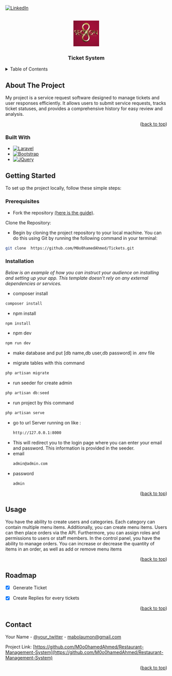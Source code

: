 <!-- Improved compatibility of back to top link: See: https://github.com/othneildrew/Best-README-Template/pull/73 -->
<a name="readme-top"></a>
<!--
*** Thanks for checking out the Best-README-Template. If you have a suggestion
*** that would make this better, please fork the repo and create a pull request
*** or simply open an issue with the tag "enhancement".
*** Don't forget to give the project a star!
*** Thanks again! Now go create something AMAZING! :D
-->



<!-- PROJECT SHIELDS -->
<!--
*** I'm using markdown "reference style" links for readability.
*** Reference links are enclosed in brackets [ ] instead of parentheses ( ).
*** See the bottom of this document for the declaration of the reference variables
*** for contributors-url, forks-url, etc. This is an optional, concise syntax you may use.
*** https://www.markdownguide.org/basic-syntax/#reference-style-links
-->

[![LinkedIn][linkedin-shield]][linkedin-url]



<!-- PROJECT LOGO -->
<br />
<div align="center">
  <a href="https://github.com/othneildrew/Best-README-Template">
    <img src="logo.jpg" alt="Logo" width="80" height="80">
  </a>

  <h3 align="center"> Ticket System</h3>

  <p align="center">
<!--     Simple Restaurant Management System! -->
  
  </p>
</div>



<!-- TABLE OF CONTENTS -->
<details>
  <summary>Table of Contents</summary>
  <ol>
    <li>
      <a href="#about-the-project">About The Project</a>
      <ul>
        <li><a href="#built-with">Built With</a></li>
      </ul>
    </li>
    <li>
      <a href="#getting-started">Getting Started</a>
      <ul>
        <li><a href="#prerequisites">Prerequisites</a></li>
        <li><a href="#installation">Installation</a></li>
      </ul>
    </li>
    <li><a href="#usage">Usage</a></li>
    <li><a href="#roadmap">Roadmap</a></li>

  </ol>
</details>



<!-- ABOUT THE PROJECT -->
## About The Project



My project is a service request software designed to manage tickets and user responses efficiently. It allows users to submit service requests, tracks ticket statuses, and provides a comprehensive history for easy review and analysis.

<p align="right">(<a href="#readme-top">back to top</a>)</p>



### Built With



* [![Laravel][Laravel.com]][Laravel-url]
* [![Bootstrap][Bootstrap.com]][Bootstrap-url]
* [![JQuery][JQuery.com]][JQuery-url]





<!-- GETTING STARTED -->
## Getting Started

To set up the project locally, follow these simple steps:


### Prerequisites

* Fork the repository [(here is the guide)][Fork-the-repository-guide].

Clone the Repository:

* Begin by cloning the project repository to your local machine. You can do this using Git by running the following command in your terminal:

```sh
git clone  https://github.com/M0o0hamedAhmed/Tickets.git
```

### Installation

_Below is an example of how you can instruct your audience on installing and setting up your app. This template doesn't rely on any external dependencies or services._

* composer install
 ```sh
composer install
```
* npm install 
```sh
npm install
```
* npm dev
```sh
npm run dev
```


* make database and put [db name,db user,db password] in .env file
  
* migrate tables with this command
```sh
php artisan migrate
```
* run seeder for create admin
```sh
php artisan db:seed
```

* run project by this command
```sh
php artisan serve
```

* go to url  Server running on like :
  ```sh
  http://127.0.0.1:8000
  ```
* This will redirect you to the login page where you can enter your email and password. This information is provided in the seeder.
* email
   ```sh
   admin@admin.com
   ```
* password
  ```sh
  admin
  ```


<p align="right">(<a href="#readme-top">back to top</a>)</p>



<!-- USAGE EXAMPLES -->
## Usage

You have the ability to create users and categories. Each category can contain multiple menu items. Additionally, you can create menu items. Users can then place orders via the API. Furthermore, you can assign roles and permissions to users or staff members. In the control panel, you have the ability to manage orders. You can increase or decrease the quantity of items in an order, as well as add or remove menu items

<p align="right">(<a href="#readme-top">back to top</a>)</p>



<!-- ROADMAP -->
## Roadmap

- [x] Generate Ticket 
- [x] Create Replies for every tickets



<p align="right">(<a href="#readme-top">back to top</a>)</p>







<!-- CONTACT -->
## Contact

Your Name - [@your_twitter](https://twitter.com/M0ohamedAhmed) - mabolaumon@gmail.com

Project Link: [https://github.com/M0o0hamedAhmed/Restaurant-Management-System](https://github.com/M0o0hamedAhmed/Restaurant-Management-System)

<p align="right">(<a href="#readme-top">back to top</a>)</p>








<!-- MARKDOWN LINKS & IMAGES -->
<!-- https://www.markdownguide.org/basic-syntax/#reference-style-links -->
[contributors-shield]: https://img.shields.io/github/contributors/othneildrew/Best-README-Template.svg?style=for-the-badge
[contributors-url]: https://github.com/othneildrew/Best-README-Template/graphs/contributors
[forks-shield]: https://img.shields.io/github/forks/othneildrew/Best-README-Template.svg?style=for-the-badge
[forks-url]: https://github.com/othneildrew/Best-README-Template/network/members
[stars-shield]: https://img.shields.io/github/stars/othneildrew/Best-README-Template.svg?style=for-the-badge
[stars-url]: https://github.com/othneildrew/Best-README-Template/stargazers
[issues-shield]: https://img.shields.io/github/issues/othneildrew/Best-README-Template.svg?style=for-the-badge
[issues-url]: https://github.com/othneildrew/Best-README-Template/issues
[license-shield]: https://img.shields.io/github/license/othneildrew/Best-README-Template.svg?style=for-the-badge
[license-url]: https://github.com/othneildrew/Best-README-Template/blob/master/LICENSE.txt
[linkedin-shield]: https://img.shields.io/badge/-LinkedIn-black.svg?style=for-the-badge&logo=linkedin&colorB=555
[linkedin-url]: https://www.linkedin.com/in/mohamed-ahmed-a91a20165/
[product-screenshot]: images/screenshot.png
[Next.js]: https://img.shields.io/badge/next.js-000000?style=for-the-badge&logo=nextdotjs&logoColor=white
[Next-url]: https://nextjs.org/
[React.js]: https://img.shields.io/badge/React-20232A?style=for-the-badge&logo=react&logoColor=61DAFB
[React-url]: https://reactjs.org/
[Vue.js]: https://img.shields.io/badge/Vue.js-35495E?style=for-the-badge&logo=vuedotjs&logoColor=4FC08D
[Vue-url]: https://vuejs.org/
[Angular.io]: https://img.shields.io/badge/Angular-DD0031?style=for-the-badge&logo=angular&logoColor=white
[Angular-url]: https://angular.io/
[Svelte.dev]: https://img.shields.io/badge/Svelte-4A4A55?style=for-the-badge&logo=svelte&logoColor=FF3E00
[Svelte-url]: https://svelte.dev/


[Laravel.com]: https://img.shields.io/badge/Laravel-FF2D20?style=for-the-badge&logo=laravel&logoColor=white
[Laravel-url]: https://laravel.com
[Bootstrap.com]: https://img.shields.io/badge/Bootstrap-563D7C?style=for-the-badge&logo=bootstrap&logoColor=white
[Bootstrap-url]: https://getbootstrap.com
[JQuery.com]: https://img.shields.io/badge/jQuery-0769AD?style=for-the-badge&logo=jquery&logoColor=white
[JQuery-url]: https://jquery.com 
[Select2-url]:https://select2.org/
[Fork-the-repository-guide]:https://docs.github.com/en/pull-requests/collaborating-with-pull-requests/working-with-forks/fork-a-repo

